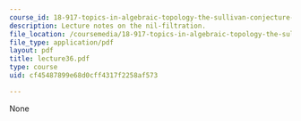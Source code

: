 ```yaml
---
course_id: 18-917-topics-in-algebraic-topology-the-sullivan-conjecture-fall-2007
description: Lecture notes on the nil-filtration.
file_location: /coursemedia/18-917-topics-in-algebraic-topology-the-sullivan-conjecture-fall-2007/cf45487899e68d0cff4317f2258af573_lecture36.pdf
file_type: application/pdf
layout: pdf
title: lecture36.pdf
type: course
uid: cf45487899e68d0cff4317f2258af573

---
```

None